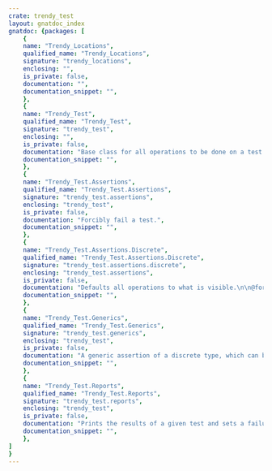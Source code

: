```yaml
---
crate: trendy_test
layout: gnatdoc_index
gnatdoc: {packages: [
    {
    name: "Trendy_Locations",
    qualified_name: "Trendy_Locations",
    signature: "trendy_locations",
    enclosing: "",
    is_private: false,
    documentation: "",
    documentation_snippet: "",
    },
    {
    name: "Trendy_Test",
    qualified_name: "Trendy_Test",
    signature: "trendy_test",
    enclosing: "",
    is_private: false,
    documentation: "Base class for all operations to be done on a test procedure.\n\nAn operation might not even go further in a test procedure than the\nregistration call, such as for operations to gather all of the tests.\nOperations could run the whole procedure, or data collect.",
    documentation_snippet: "",
    },
    {
    name: "Trendy_Test.Assertions",
    qualified_name: "Trendy_Test.Assertions",
    signature: "trendy_test.assertions",
    enclosing: "trendy_test",
    is_private: false,
    documentation: "Forcibly fail a test.",
    documentation_snippet: "",
    },
    {
    name: "Trendy_Test.Assertions.Discrete",
    qualified_name: "Trendy_Test.Assertions.Discrete",
    signature: "trendy_test.assertions.discrete",
    enclosing: "trendy_test.assertions",
    is_private: false,
    documentation: "Defaults all operations to what is visible.\n\n@formal T",
    documentation_snippet: "",
    },
    {
    name: "Trendy_Test.Generics",
    qualified_name: "Trendy_Test.Generics",
    signature: "trendy_test.generics",
    enclosing: "trendy_test",
    is_private: false,
    documentation: "A generic assertion of a discrete type, which can be compared using a\nbinary operator.  This operation includes a string which can be used\nduring reporting.",
    documentation_snippet: "",
    },
    {
    name: "Trendy_Test.Reports",
    qualified_name: "Trendy_Test.Reports",
    signature: "trendy_test.reports",
    enclosing: "trendy_test",
    is_private: false,
    documentation: "Prints the results of a given test and sets a failure exit code.",
    documentation_snippet: "",
    },
]
}
---
```

